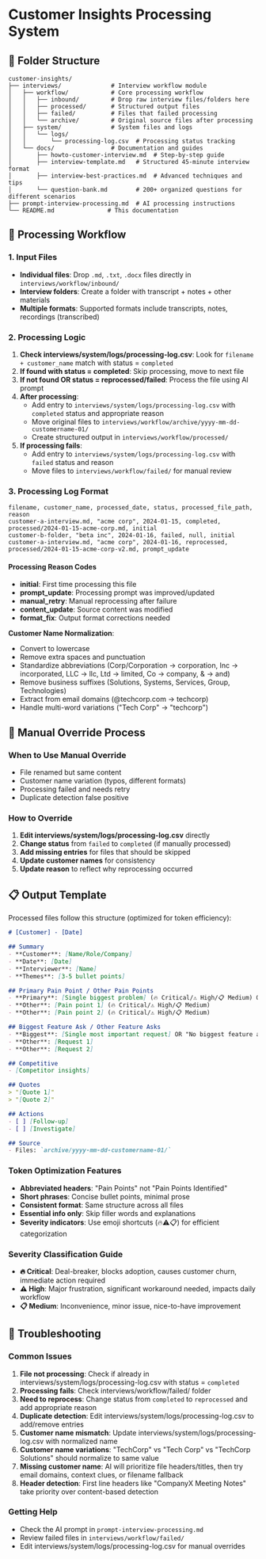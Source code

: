 # Customer Insights Processing System

## 📁 Folder Structure

```
customer-insights/
├── interviews/              # Interview workflow module
│   ├── workflow/            # Core processing workflow
│   │   ├── inbound/         # Drop raw interview files/folders here
│   │   ├── processed/       # Structured output files
│   │   ├── failed/          # Files that failed processing
│   │   └── archive/         # Original source files after processing
│   ├── system/              # System files and logs
│   │   └── logs/
│   │       └── processing-log.csv  # Processing status tracking
│   └── docs/                # Documentation and guides
│       ├── howto-customer-interview.md  # Step-by-step guide
│       ├── interview-template.md   # Structured 45-minute interview format
│       ├── interview-best-practices.md  # Advanced techniques and tips
│       └── question-bank.md        # 200+ organized questions for different scenarios
├── prompt-interview-processing.md  # AI processing instructions
└── README.md               # This documentation
```

## 🔄 Processing Workflow

### 1. Input Files
- **Individual files**: Drop `.md`, `.txt`, `.docx` files directly in `interviews/workflow/inbound/`
- **Interview folders**: Create a folder with transcript + notes + other materials
- **Multiple formats**: Supported formats include transcripts, notes, recordings (transcribed)

### 2. Processing Logic
1. **Check interviews/system/logs/processing-log.csv**: Look for `filename + customer_name` match with status = `completed`
2. **If found with status = completed**: Skip processing, move to next file
3. **If not found OR status = reprocessed/failed**: Process the file using AI prompt
4. **After processing**:
   - Add entry to `interviews/system/logs/processing-log.csv` with `completed` status and appropriate reason
   - Move original files to `interviews/workflow/archive/yyyy-mm-dd-customername-01/`
   - Create structured output in `interviews/workflow/processed/`
5. **If processing fails**:
   - Add entry to `interviews/system/logs/processing-log.csv` with `failed` status and reason
   - Move files to `interviews/workflow/failed/` for manual review

### 3. Processing Log Format
```csv
filename, customer_name, processed_date, status, processed_file_path, reason
customer-a-interview.md, "acme corp", 2024-01-15, completed, processed/2024-01-15-acme-corp.md, initial
customer-b-folder, "beta inc", 2024-01-16, failed, null, initial
customer-a-interview.md, "acme corp", 2024-01-16, reprocessed, processed/2024-01-15-acme-corp-v2.md, prompt_update
```

#### Processing Reason Codes
- **initial**: First time processing this file
- **prompt_update**: Processing prompt was improved/updated
- **manual_retry**: Manual reprocessing after failure
- **content_update**: Source content was modified
- **format_fix**: Output format corrections needed

**Customer Name Normalization**:
- Convert to lowercase
- Remove extra spaces and punctuation
- Standardize abbreviations (Corp/Corporation → corporation, Inc → incorporated, LLC → llc, Ltd → limited, Co → company, & → and)
- Remove business suffixes (Solutions, Systems, Services, Group, Technologies)
- Extract from email domains (@techcorp.com → techcorp)
- Handle multi-word variations ("Tech Corp" → "techcorp")

## 🚨 Manual Override Process

### When to Use Manual Override
- File renamed but same content
- Customer name variation (typos, different formats)
- Processing failed and needs retry
- Duplicate detection false positive

### How to Override
1. **Edit interviews/system/logs/processing-log.csv** directly
2. **Change status** from `failed` to `completed` (if manually processed)
3. **Add missing entries** for files that should be skipped
4. **Update customer names** for consistency
5. **Update reason** to reflect why reprocessing occurred

## 📋 Output Template

Processed files follow this structure (optimized for token efficiency):
```markdown
# [Customer] - [Date]

## Summary
- **Customer**: [Name/Role/Company]
- **Date**: [Date]
- **Interviewer**: [Name]
- **Themes**: [3-5 bullet points]

## Primary Pain Point / Other Pain Points
- **Primary**: [Single biggest problem] (🔥 Critical/⚠️ High/📋 Medium) OR "No primary pain point identified"
- **Other**: [Pain point 1] (🔥 Critical/⚠️ High/📋 Medium)
- **Other**: [Pain point 2] (🔥 Critical/⚠️ High/📋 Medium)

## Biggest Feature Ask / Other Feature Asks
- **Biggest**: [Single most important request] OR "No biggest feature ask identified"
- **Other**: [Request 1]
- **Other**: [Request 2]

## Competitive
- [Competitor insights]

## Quotes
> "[Quote 1]"
> "[Quote 2]"

## Actions
- [ ] [Follow-up]
- [ ] [Investigate]

## Source
- Files: `archive/yyyy-mm-dd-customername-01/`
```

### Token Optimization Features
- **Abbreviated headers**: "Pain Points" not "Pain Points Identified"
- **Short phrases**: Concise bullet points, minimal prose
- **Consistent format**: Same structure across all files
- **Essential info only**: Skip filler words and explanations
- **Severity indicators**: Use emoji shortcuts (🔥⚠️📋) for efficient categorization

### Severity Classification Guide
- **🔥 Critical**: Deal-breaker, blocks adoption, causes customer churn, immediate action required
- **⚠️ High**: Major frustration, significant workaround needed, impacts daily workflow
- **📋 Medium**: Inconvenience, minor issue, nice-to-have improvement

## 🔧 Troubleshooting

### Common Issues
1. **File not processing**: Check if already in interviews/system/logs/processing-log.csv with status = `completed`
2. **Processing fails**: Check interviews/workflow/failed/ folder
3. **Need to reprocess**: Change status from `completed` to `reprocessed` and add appropriate reason
4. **Duplicate detection**: Edit interviews/system/logs/processing-log.csv to add/remove entries
5. **Customer name mismatch**: Update interviews/system/logs/processing-log.csv with normalized name
6. **Customer name variations**: "TechCorp" vs "Tech Corp" vs "TechCorp Solutions" should normalize to same value
7. **Missing customer name**: AI will prioritize file headers/titles, then try email domains, context clues, or filename fallback
8. **Header detection**: First line headers like "CompanyX Meeting Notes" take priority over content-based detection

### Getting Help
- Check the AI prompt in `prompt-interview-processing.md`
- Review failed files in `interviews/workflow/failed/`
- Edit interviews/system/logs/processing-log.csv for manual overrides
